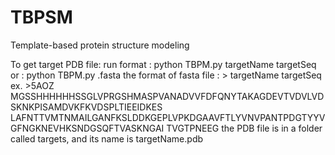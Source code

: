 # TBPSM
Template-based protein structure modeling

To get target PDB file:
    run format : python TBPM.py targetName targetSeq
            or : python TBPM.py .fasta
                    the format of fasta file :
                        > targetName
                        targetSeq
                    ex.
                        >5AOZ 
                        MGSSHHHHHHSSGLVPRGSHMASPVANADVVFDFQNYTAKAGDEVTVDVLVDSKNKPISAMDVKFKVDSPLTIEEIDKES
                        LAFNTTVMTNMAILGANFKSLDDKGEPLVPKDGAAVFTLYVNVPANTPDGTYYVGFNGKNEVHKSNDGSQFTVASKNGAI
                        TVGTPNEEG
    the PDB file is in a folder called targets, and its name is targetName.pdb
                        
                        